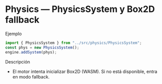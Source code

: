 # Physics — PhysicsSystem y Box2D fallback

Ejemplo

```ts
import { PhysicsSystem } from "../src/physics/PhysicsSystem";
const phys = new PhysicsSystem();
engine.addSystem(phys);
```

Descripción

- El motor intenta inicializar Box2D (WASM). Si no está disponible, entra en modo fallback.
